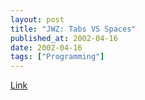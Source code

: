 ```yaml
---
layout: post
title: "JWZ: Tabs VS Spaces"
published_at: 2002-04-16
date: 2002-04-16
tags: ["Programming"]
---
```


[Link](http://www.jwz.org/doc/tabs-vs-spaces.html)  
